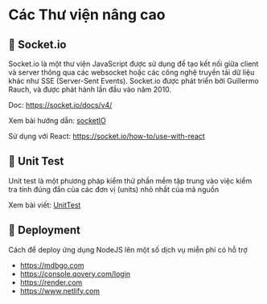 # Các Thư viện nâng cao

## 💛 Socket.io

Socket.io là một thư viện JavaScript được sử dụng để tạo kết nối giữa client và server thông qua các websocket hoặc các công nghệ truyền tải dữ liệu khác như SSE (Server-Sent Events). Socket.io được phát triển bởi Guillermo Rauch, và được phát hành lần đầu vào năm 2010.

Doc: https://socket.io/docs/v4/

Xem bài hướng dẫn: [socketIO](socket.io.md)

Sử dụng với React: https://socket.io/how-to/use-with-react

## 💛 Unit Test

Unit test là một phương pháp kiểm thử phần mềm tập trung vào việc kiểm tra tính đúng đắn của các đơn vị (units) nhỏ nhất của mã nguồn

Xem bài viết: [UnitTest](unitTest.md)

## 💛 Deployment

Cách để deploy ứng dụng NodeJS lên một số dịch vụ miễn phí có hỗ trợ

- https://mdbgo.com
- https://console.qovery.com/login
- https://render.com
- https://www.netlify.com